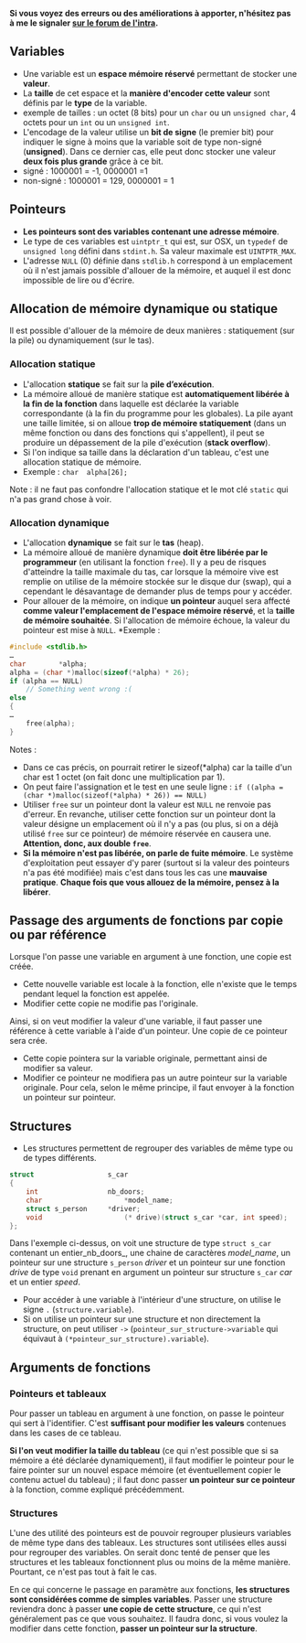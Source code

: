 **Si vous voyez des erreurs ou des améliorations à apporter, n'hésitez pas à me le signaler [sur le forum de l'intra](https://intra.42.fr/forum/#!/ALGO-1-001/Muffin-Drafts-sur-les-pointeurs-arguments-listes-arbres-etc-Lisez-et-participez).**

## Variables

* Une variable est un **espace mémoire réservé** permettant de stocker une **valeur**.
* La **taille** de cet espace et la **manière d'encoder cette valeur** sont définis par le **type** de la variable.
 * exemple de tailles : un octet (8 bits) pour un `char` ou un `unsigned char`, 4 octets pour un `int` ou un `unsigned int`.
* L'encodage de la valeur utilise un **bit de signe** (le premier bit) pour indiquer le signe à moins que la variable soit de type non-signé (**unsigned**). Dans ce dernier cas, elle peut donc stocker une valeur **deux fois plus grande** grâce à ce bit.
 * signé : 1000001 = -1, 0000001 =1
 * non-signé : 1000001 = 129, 0000001 = 1

## Pointeurs

* **Les pointeurs sont des variables contenant une adresse mémoire**.
* Le type de ces variables est `uintptr_t` qui est, sur OSX, un `typedef` de `unsigned long` défini dans `stdint.h`. Sa valeur maximale est `UINTPTR_MAX`.
* L'adresse `NULL` (0) définie dans `stdlib.h` correspond à un emplacement où il n'est jamais possible d'allouer de la mémoire, et auquel il est donc impossible de lire ou d'écrire.

## Allocation de mémoire dynamique ou statique

Il est possible d'allouer de la mémoire de deux manières : statiquement (sur la pile) ou dynamiquement (sur le tas).

### Allocation statique

* L'allocation **statique** se fait sur la **pile d’exécution**.
* La mémoire alloué de manière statique est **automatiquement libérée à la fin de la fonction** dans laquelle est déclarée la variable correspondante (à la fin du programme pour les globales). La pile ayant une taille limitée, si on alloue **trop de mémoire statiquement** (dans un même fonction ou dans des fonctions qui s'appellent), il peut se produire un dépassement de la pile d'exécution (**stack overflow**).
* Si l'on indique sa taille dans la déclaration d'un tableau, c'est une allocation statique de mémoire.
 * Exemple : `char  alpha[26];`

Note : il ne faut pas confondre l'allocation statique et le mot clé `static` qui n'a pas grand chose à voir.

### Allocation dynamique

* L'allocation **dynamique** se fait sur le **tas** (heap).
* La mémoire alloué de manière dynamique **doit être libérée par le programmeur** (en utilisant la fonction `free`). Il y a peu de risques d'atteindre la taille maximale du tas, car lorsque la mémoire vive est remplie on utilise de la mémoire stockée sur le disque dur (swap), qui a cependant le désavantage de demander plus de temps pour y accéder.
* Pour allouer de la mémoire, on indique **un pointeur** auquel sera affecté **comme valeur l'emplacement de l'espace mémoire réservé**, et la **taille de mémoire souhaitée**. Si l'allocation de mémoire échoue, la valeur du pointeur est mise à `NULL`.
 *Exemple :

``` c
#include <stdlib.h>
…
char        *alpha;
alpha = (char *)malloc(sizeof(*alpha) * 26);
if (alpha == NULL)
    // Something went wrong :(
else
{
…
    free(alpha);
}
```

Notes :
* Dans ce cas précis, on pourrait retirer le sizeof(*alpha) car la taille d'un char est 1 octet (on fait donc une multiplication par 1).
* On peut faire l'assignation et le test en une seule ligne : `if ((alpha = (char *)malloc(sizeof(*alpha) * 26)) == NULL)`
* Utiliser `free` sur un pointeur dont la valeur est `NULL` ne renvoie pas d'erreur. En revanche, utiliser cette fonction sur un pointeur dont la valeur désigne un emplacement où il n'y a pas (ou plus, si on a déjà utilisé `free` sur ce pointeur) de mémoire réservée en causera une. **Attention, donc, aux double `free`**.
* **Si la mémoire n'est pas libérée, on parle de fuite mémoire**. Le système d'exploitation peut essayer d'y parer (surtout si la valeur des pointeurs n'a pas été modifiée) mais c'est dans tous les cas une **mauvaise pratique**. **Chaque fois que vous allouez de la mémoire, pensez à la libérer**.

## Passage des arguments de fonctions par copie ou par référence

Lorsque l'on passe une variable en argument à une fonction, une copie est créée.

* Cette nouvelle variable est locale à la fonction, elle n'existe que le temps pendant lequel la fonction est appelée.
* Modifier cette copie ne modifie pas l'originale.

Ainsi, si on veut modifier la valeur d'une variable, il faut passer une référence à cette variable à l'aide d'un pointeur. Une copie de ce pointeur sera crée.

* Cette copie pointera sur la variable originale, permettant ainsi de modifier sa valeur.
* Modifier ce pointeur ne modifiera pas un autre pointeur sur la variable originale. Pour cela, selon le même principe, il faut envoyer à la fonction un pointeur sur pointeur.

## Structures

* Les structures permettent de regrouper des variables de même type ou de types différents.

``` c
struct                  s_car
{
    int                 nb_doors;
    char                    *model_name;
    struct s_person     *driver;
    void                    (* drive)(struct s_car *car, int speed);
};
```

Dans l'exemple ci-dessus,  on voit une structure de type `struct s_car` contenant un entier_nb_doors_, une chaine de caractères _model_name_, un pointeur sur une structure `s_person` _driver_ et un pointeur sur une fonction _drive_ de type `void` prenant en argument un pointeur sur structure `s_car` _car_ et un entier _speed_.

* Pour accéder à une variable à l'intérieur d'une structure, on utilise le signe `.` (`structure.variable`).
* Si on utilise un pointeur sur une structure et non directement la structure, on peut utiliser `->` (`pointeur_sur_structure->variable` qui équivaut à `(*pointeur_sur_structure).variable`).

## Arguments de fonctions

### Pointeurs et tableaux

Pour passer un tableau en argument à une fonction, on passe le pointeur qui sert à l'identifier. C'est **suffisant pour modifier les valeurs** contenues dans les cases de ce tableau.

**Si l'on veut modifier la taille du tableau** (ce qui n'est possible que si sa mémoire a été déclarée dynamiquement), il faut modifier le pointeur pour le faire pointer sur un nouvel espace mémoire (et éventuellement copier le contenu actuel du tableau) ; il faut donc passer **un pointeur sur ce pointeur** à la fonction, comme expliqué précédemment.

### Structures

L'une des utilité des pointeurs est de pouvoir regrouper plusieurs variables de même type dans des tableaux. Les structures sont utilisées elles aussi pour regrouper des variables. On serait donc tenté de penser que les structures et les tableaux fonctionnent plus ou moins de la même manière. Pourtant, ce n'est pas tout à fait le cas.

En ce qui concerne le passage en paramètre aux fonctions, **les structures sont considérées comme de simples variables**. Passer une structure reviendra donc à passer **une copie de cette structure**, ce qui n'est généralement pas ce que vous souhaitez. Il faudra donc, si vous voulez la modifier dans cette fonction, **passer un pointeur sur la structure**.
